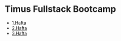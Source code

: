 # Timus Fullstack Bootcamp
- [1.Hafta](/Hafta1/Timus%20Lecture%20Notes%201.md)
- [2.Hafta](/Hafta2)
- [3.Hafta](/Hafta3)
